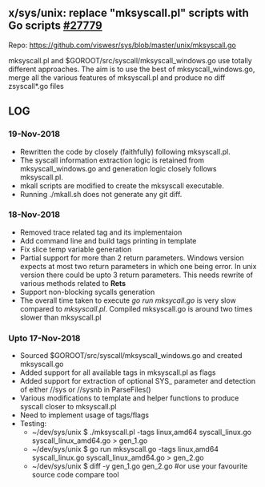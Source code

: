 ## x/sys/unix: replace "mksyscall.pl" scripts with Go scripts [#27779](https://github.com/golang/go/issues/27779)

Repo: https://github.com/viswesr/sys/blob/master/unix/mksyscall.go 

mksyscall.pl and $GOROOT/src/syscall/mksyscall_windows.go use totally different approaches. The aim is to use the best of mksyscall_windows.go, merge all the various features of mksyscall.pl and produce no diff zsyscall*.go files

## LOG

### 19-Nov-2018
- Rewritten the code by closely (faithfully) following mksyscall.pl.
- The syscall information extraction logic is retained from mksyscall_windows.go
and generation logic closely follows mksyscall.pl.
- mkall scripts are modified to create the mksyscall executable.
- Running ./mkall.sh does not generate any git diff.

### 18-Nov-2018

- Removed trace related tag and its implementaion
- Add command line and build tags printing in template
- Fix slice temp variable generation
- Partial support for more than 2 return parameters. Windows version expects at most two return parameters in which one being error. In unix version there could be upto 3 return parameters. This needs rewrite of various methods related to **Rets**
- Support non-blocking sycalls generation
- The overall time taken to execute *go run mksycall.go* is very slow compared to *mksyscall.pl*. Compiled mksyscall.go is around two times slower than mksyscall.pl

### Upto 17-Nov-2018

* Sourced $GOROOT/src/syscall/mksyscall_windows.go and created mksyscall.go
* Added support for all available tags in mksyscall.pl as flags
* Added support for extraction of optional SYS_<NAME> parameter and detection of either //sys or //sysnb in ParseFiles()
* Various modifications to template and helper functions to produce syscall closer to mksyscall.pl 
* Need to implement usage of tags/flags
* Testing:  
  * ~/dev/sys/unix $ ./mksyscall.pl -tags linux,amd64 syscall_linux.go syscall_linux_amd64.go > gen_1.go
  * ~/dev/sys/unix $ go run mksyscall.go -tags linux,amd64 syscall_linux.go syscall_linux_amd64.go > gen_2.go
  * ~/dev/sys/unix $ diff -y gen_1.go gen_2.go  #or use your favourite source code compare tool
